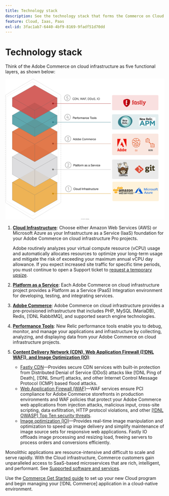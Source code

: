 ```yaml
---
title: Technology stack
description: See the technology stack that forms the Commerce on Cloud infrastructure.
feature: Cloud, Iaas, Paas
exl-id: 3fac1ab7-6440-4bf9-8169-9fadf51d70dd
---
```

# Technology stack

Think of the Adobe Commerce on cloud infrastructure as five functional layers, as shown below:

![Cloud stack](../../assets/CloudStack.svg)

1. [**Cloud Infrastructure**](pro-architecture.md): Choose either Amazon Web Services (AWS) or Microsoft Azure as your Infrastructure as a Service (IaaS) foundation for your Adobe Commerce on cloud infrastructure Pro projects.

   Adobe routinely analyzes your virtual compute resource (vCPU) usage and automatically allocates resources to optimize your long-term usage and mitigate the risk of exceeding your maximum annual vCPU day allowance. If you expect increased site traffic for specific time periods, you must continue to open a Support ticket to [request a temporary upsize](https://experienceleague.adobe.com/docs/commerce-knowledge-base/kb/how-to/how-to-request-temporary-magento-upsize.html).

1. [**Platform as a Service**](cloud-architecture.md): Each Adobe Commerce on cloud infrastructure project provides a Platform as a Service (PaaS) Integration environment for developing, testing, and integrating services.
1. [**Adobe Commerce**](../project/overview.md): Adobe Commerce on cloud infrastructure provides a pre-provisioned infrastructure that includes PHP, MySQL (MariaDB), Redis, [!DNL RabbitMQ], and supported search engine technologies.
1. [**Performance Tools**](../monitor/new-relic-service.md): New Relic performance tools enable you to debug, monitor, and manage your applications and infrastructure by collecting, analyzing, and displaying data from your Adobe Commerce on cloud infrastructure projects.
1. [**Content Delivery Network (CDN), Web Application Firewall ([!DNL WAF]), and Image Optimization (IO)**](../cdn/fastly.md):

   * [Fastly CDN](../cdn/fastly.md#ddos-protection)—Provides secure CDN services with built-in protection from Distributed Denial of Service (DDoS) attacks like [!DNL Ping of Death], [!DNL Smurf] attacks, and other Internet Control Message Protocol (ICMP) based flood attacks.
   * [Web Application Firewall (WAF)](../cdn/fastly-waf-service.md)—WAF services ensure PCI compliance for Adobe Commerce storefronts in production environments and WAF policies that protect your Adobe Commerce web applications from injection attacks, malicious input, cross-site scripting, data exfiltration, HTTP protocol violations, and other [[!DNL OWASP] Top Ten security threats](https://owasp.org/www-project-top-ten/).
   * [Image optimization (IO)](../cdn/fastly-image-optimization.md)—Provides real-time image manipulation and optimization to speed up image delivery and simplify maintenance of image source sets for responsive web applications. Fastly IO offloads image processing and resizing load, freeing servers to process orders and conversions efficiently.

Monolithic applications are resource-intensive and difficult to scale and serve rapidly. With the Cloud infrastructure, Commerce customers gain unparalleled access to SaaS-based microservices that are rich, intelligent, and performant. See [Supported software and services](cloud-architecture.md#supported-software-and-services).

Use the [Commerce Get Started guide](../../get-started/overview.md) to set up your new Cloud program and begin managing your [!DNL Commerce] application in a cloud-native environment.
